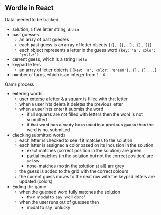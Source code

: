 ## Wordle in React

Data needed to be tracked:

* solution, a five letter string, `drain`
* past guesses
  * an array of past guesses
  * each past guess is an array of letter objects `[{}, {}, {}, {}, {}]`
  * each object represents a letter in the guess word `{key: 'a', color: 'yellow'}`
* current guess, which is a string `hello`
* keypad letters
  * an array of letter objects `[{key: 'a', color: 'green'}, {}, {} ...]`
* number of turns, which is an integer from `0` - `6`

Game process
* entering words:
  * user enterse a letter & a square is filled with that letter
  * when a user hits delete it deletes the previous letter
  * when a user hits enter it submits the word
    * if all squares are not filled with letters then the word is not submitted
    * if that word has already been used in a previous guess then the word is not submitted
* checking submitted words
  * each letter is checked to see if it matches to the solution
  * each letter is assigned a color based on its inclusion in the solution
    * exact matches (correct position in the solution) are green
    * partial matches (in the solution but not the correct position) are yellow
    * none-matches (no tin the solution at all) are grey
  * the guess is added to the grid with the correct colours
  * the current guess moves to the next row with the keypad letters are updated (colors)
* Ending the game
  * when the guessed word fully matches the solution
    * then modal to say 'well done'
  * when the user runs out of guesses then
    * modal to say 'unlucky'